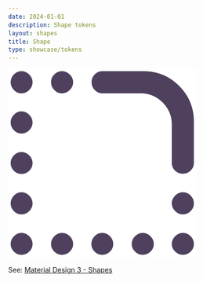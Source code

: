 ```yaml
---
date: 2024-01-01
description: Shape tokens
layout: shapes
title: Shape
type: showcase/tokens
---
```

![tokens-shapes.webp](/assets/tokens-shapes_1722025292659_0.webp)

See: [Material Design 3 - Shapes](https://m3.material.io/styles/shape/overview)
